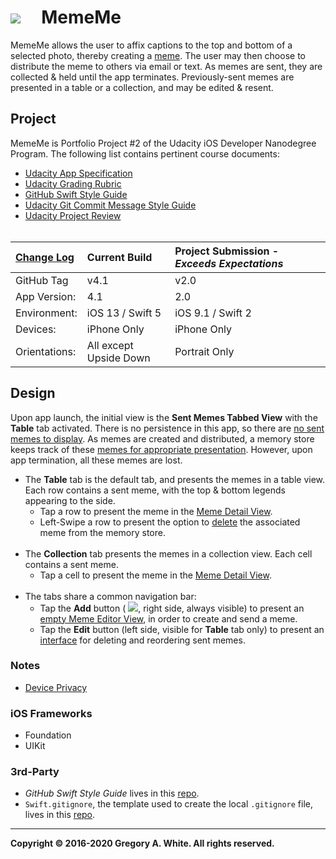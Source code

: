 # ![][AppIcon]&nbsp;&nbsp;&nbsp;&nbsp;&nbsp;MemeMe

MemeMe allows the user to affix captions to the top and bottom of a selected photo, thereby creating a [meme][Meme]. The user may then choose to distribute the meme to others via email or text.  As memes are sent, they are collected & held until the app terminates.  Previously-sent memes are presented in a table or a collection, and may be edited & resent.  

## Project

MemeMe is Portfolio Project #2 of the Udacity iOS Developer Nanodegree Program.  The following list contains pertinent course documents:

* [Udacity App Specification][AppSpec]
* [Udacity Grading Rubric][GradingRubric]
* [GitHub Swift Style Guide][SwiftStyleGuide]
* [Udacity Git Commit Message Style Guide][CommitMsgStyleGuide]
* [Udacity Project Review][ProjectReview]<br/><br/>

| [Change Log][ChangeLog] | Current Build          | Project Submission - ***Exceeds Expectations*** |
| :----------             | :-----------------     | :-------------                                  |
| GitHub Tag              | v4.1                   | v2.0                                            |
| App Version:            | 4.1                    | 2.0                                             |
| Environment:            | iOS 13 / Swift 5       | iOS 9.1 / Swift 2                               |
| Devices:                | iPhone Only            | iPhone Only                                     |
| Orientations:           | All except Upside Down | Portrait Only                                   |

## Design

Upon app launch, the initial view is the **Sent Memes Tabbed View** with the **Table** tab activated.  There is no persistence in this app, so there are [no sent memes to display][NoMemes].  As memes are created and distributed, a memory store keeps track of these [memes for appropriate presentation][SomeMemes]. However, upon app termination, all these memes are lost.

* The **Table** tab is the default tab, and presents the memes in a table view.  Each row contains a sent meme, with the top & bottom legends appearing to the side.
  - Tap a row to present the meme in the [Meme Detail View][MDV].
  - Left-Swipe a row to present the option to [delete][DeleteMeme] the associated meme from the memory store.<br/><br/>
* The **Collection** tab presents the memes in a collection view.  Each cell contains a sent meme.
  - Tap a cell to present the meme in the [Meme Detail View][MDV].<br/><br/>
* The tabs share a common navigation bar:
  - Tap the **Add** button (&nbsp;![][AddButton], right side, always visible) to present an [empty Meme Editor View][EmptyMEV], in order to create and send a meme.
  - Tap the **Edit** button (left side, visible for **Table** tab only) to present an [interface][TableEdit] for deleting and reordering sent memes.
 
### Notes

* [Device Privacy][DevicePrivacy]

### iOS Frameworks

* Foundation
* UIKit

### 3rd-Party

* *GitHub Swift Style Guide* lives in this [repo][StyleGuideRepo].
* `Swift.gitignore`, the template used to create the local `.gitignore` file, lives in this [repo][GitIgnoreRepo].

---
**Copyright © 2016-2020 Gregory A. White. All rights reserved.**



[AddButton]:            ./Paperwork/images/AddButtonIcon_15.png
[AppIcon]:              ./Paperwork/images/MemeMeAppIcon_80.png

[AppSpec]:              ./Paperwork/Udacity/UdacityAppSpecification.pdf
[CommitMsgStyleGuide]:  ./Paperwork/Udacity/UdacityGitCommitMessageStyleGuide.pdf
[GradingRubric]:        ./Paperwork/Udacity/UdacityGradingRubric.pdf
[ProjectReview]:        ./Paperwork/Udacity/UdacityProjectReview.pdf
[SwiftStyleGuide]:      ./Paperwork/Udacity/GitHubSwiftStyleGuide.pdf  

[ChangeLog]:            ./Paperwork/READMEFiles/ChangeLog.md
[DeleteMeme]:           ./Paperwork/READMEFiles/SwipeLeftOnRow.md
[EmptyMEV]:             ./Paperwork/READMEFiles/MemeEditorView.md
[MDV]:                  ./Paperwork/READMEFiles/MemeDetailView.md
[Meme]:                 ./Paperwork/READMEFiles/MemeDefinition.md
[NoMemes]:              ./Paperwork/READMEFiles/SentMemesEmpty.md
[DevicePrivacy]:        ./Paperwork/READMEFiles/Privacy.md
[SomeMemes]:            ./Paperwork/READMEFiles/SentMemesFull.md
[TableEdit]:            ./Paperwork/READMEFiles/TableEditMode.md

[FDTN]:                 ./Paperwork/READMEFiles/Foundation.md
[UK]:                   ./Paperwork/READMEFiles/UIKit.md 

[GitIgnoreRepo]:        https://github.com/github/gitignore
[StyleGuideRepo]:       https://github.com/github/swift-style-guide

